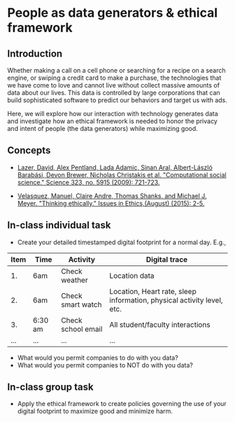 # People as data generators & ethical framework

## Introduction

Whether making a call on a cell phone or searching for a recipe on a search engine, or swiping a credit card to make a purchase, the technologies that we have come to love and cannot live without collect massive amounts of data about our lives. This data is controlled by large corporations that can build sophisticated software to predict our behaviors and target us with ads.

Here, we will explore how our interaction with technology generates data and investigate how an ethical framework is needed to honor the privacy and intent of people (the data generators) while maximizing good.

## Concepts

* [Lazer, David, Alex Pentland, Lada Adamic, Sinan Aral, Albert-László Barabási, Devon Brewer, Nicholas Christakis et al. "Computational social science." Science 323, no. 5915 (2009): 721-723.](https://doi.org/10.1126/science.1167742)

* [Velasquez, Manuel, Claire Andre, Thomas Shanks, and Michael J. Meyer. "Thinking ethically." Issues in Ethics,(August) (2015): 2-5.](https://web.archive.org/web/20240513055008/https://honors.umaine.edu/wp-content/uploads/sites/184/2020/10/A-Framework-for-Thinking-Ethically.pdf)

## In-class individual task

* Create your detailed timestamped digital footprint for a normal day. E.g.,

| **Item** | **Time** | **Activity**       | **Digital trace**                                                     |
|----------|----------|--------------------|-----------------------------------------------------------------------|
| 1.       | 6am      | Check weather      | Location data                                                         |
| 2.       | 6am      | Check smart watch  | Location, Heart rate, sleep information, physical activity level, etc. |
| 3.       | 6:30 am  | Check school email | All student/faculty interactions                                      |
| ...      | ...      | ...                | ...                                                                   |

* What would you permit companies to do with you data?
* What would you permit companies to NOT do with you data?

## In-class group task

* Apply the ethical framework to create policies governing the use of your digital footprint to maximize good and minimize harm.
